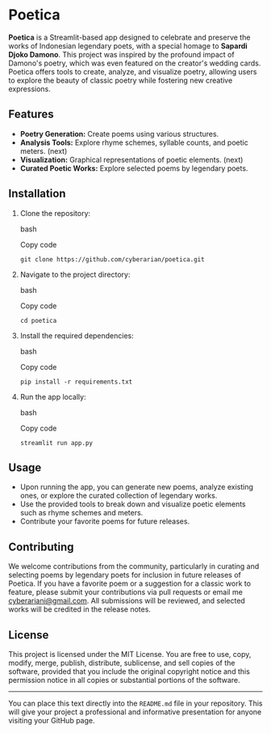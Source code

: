 Poetica
=======

**Poetica** is a Streamlit-based app designed to celebrate and preserve the works of Indonesian legendary poets, with a special homage to **Sapardi Djoko Damono**. This project was inspired by the profound impact of Damono's poetry, which was even featured on the creator's wedding cards. Poetica offers tools to create, analyze, and visualize poetry, allowing users to explore the beauty of classic poetry while fostering new creative expressions.

Features
--------

-   **Poetry Generation:** Create poems using various structures.
-   **Analysis Tools:** Explore rhyme schemes, syllable counts, and poetic meters. (next)
-   **Visualization:** Graphical representations of poetic elements. (next)
-   **Curated Poetic Works:** Explore selected poems by legendary poets.

Installation
------------

1.  Clone the repository:

    bash

    Copy code

    `git clone https://github.com/cyberarian/poetica.git`

2.  Navigate to the project directory:

    bash

    Copy code

    `cd poetica`

3.  Install the required dependencies:

    bash

    Copy code

    `pip install -r requirements.txt`

4.  Run the app locally:

    bash

    Copy code

    `streamlit run app.py`

Usage
-----

-   Upon running the app, you can generate new poems, analyze existing ones, or explore the curated collection of legendary works.
-   Use the provided tools to break down and visualize poetic elements such as rhyme schemes and meters.
-   Contribute your favorite poems for future releases.

Contributing
------------

We welcome contributions from the community, particularly in curating and selecting poems by legendary poets for inclusion in future releases of Poetica. If you have a favorite poem or a suggestion for a classic work to feature, please submit your contributions via pull requests or email me cyberariani@gmail.com. All submissions will be reviewed, and selected works will be credited in the release notes.

License
-------

This project is licensed under the MIT License. You are free to use, copy, modify, merge, publish, distribute, sublicense, and sell copies of the software, provided that you include the original copyright notice and this permission notice in all copies or substantial portions of the software.

* * * * *

You can place this text directly into the `README.md` file in your repository. This will give your project a professional and informative presentation for anyone visiting your GitHub page.
